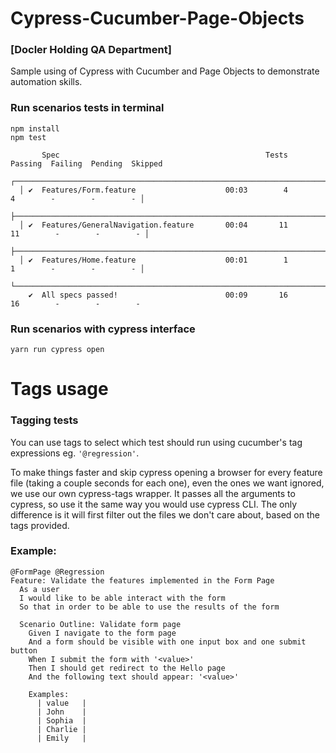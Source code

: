 # Cypress-Cucumber-Page-Objects 
### [Docler Holding QA Department]
Sample using of Cypress with Cucumber and Page Objects to demonstrate automation skills.

### Run scenarios tests in terminal
```
npm install
npm test
```  
```
       Spec                                              Tests  Passing  Failing  Pending  Skipped  
  ┌────────────────────────────────────────────────────────────────────────────────────────────────┐
  │ ✔  Features/Form.feature                    00:03        4        4        -        -        - │
  ├────────────────────────────────────────────────────────────────────────────────────────────────┤
  │ ✔  Features/GeneralNavigation.feature       00:04       11       11        -        -        - │
  ├────────────────────────────────────────────────────────────────────────────────────────────────┤
  │ ✔  Features/Home.feature                    00:01        1        1        -        -        - │
  └────────────────────────────────────────────────────────────────────────────────────────────────┘
    ✔  All specs passed!                        00:09       16       16        -        -        -  
```
### Run scenarios with cypress interface
```
yarn run cypress open
```  

# Tags usage

### Tagging tests
You can use tags to select which test should run using cucumber's tag expressions
eg. `'@regression'`.

To make things faster and skip cypress opening a browser for every feature file (taking a couple seconds for each one), 
even the ones we want ignored, we use our own cypress-tags wrapper. It passes all the arguments to cypress, 
so use it the same way you would use cypress CLI. The only difference is it will first filter out the files we don't care about, 
based on the tags provided. 

### Example:

```
@FormPage @Regression
Feature: Validate the features implemented in the Form Page
  As a user
  I would like to be able interact with the form
  So that in order to be able to use the results of the form

  Scenario Outline: Validate form page
    Given I navigate to the form page
    And a form should be visible with one input box and one submit button
    When I submit the form with '<value>'
    Then I should get redirect to the Hello page
    And the following text should appear: '<value>'

    Examples:
      | value   |
      | John    |
      | Sophia  |
      | Charlie |
      | Emily   |
```